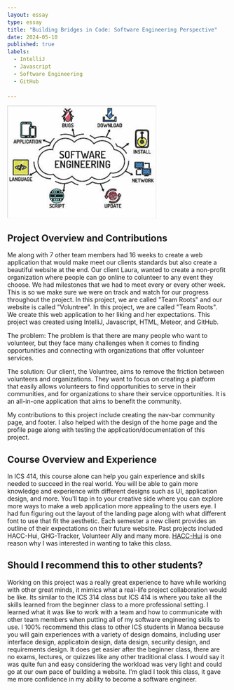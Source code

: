 ```yaml
---
layout: essay
type: essay
title: "Building Bridges in Code: Software Engineering Perspective"
date: 2024-05-10
published: true
labels:
  - IntelliJ
  - Javascript
  - Software Engineering
  - GitHub

---
```


<img width="340px" class="rounded float-start pe-4" src="../img/SFTWE.png" alt="">

## Project Overview and Contributions
Me along with 7 other team members had 16 weeks to create a web application that would make meet our clients standards but also create a beautiful website at the end. Our client Laura, wanted to create a non-profit organization where people can go online to colunteer to any event they choose. We had milestones that we had to meet every or every other week. This is so we make sure we were on track and watch for our progress throughout the project. In this project, we are called "Team Roots" and our website is called "Voluntree". In this project, we are called "Team Roots". We create this web application to her liking and her expectations. This project was created using IntelliJ, Javascript, HTML, Meteor, and GitHub.

The problem: The problem is that there are many people who want to volunteer, but they face many challenges when it comes to finding opportunities and connecting with organizations that offer volunteer services.

The solution: Our client, the Voluntree, aims to remove the friction between volunteers and organizations. They want to focus on creating a platform that easily allows volunteers to find opportunities to serve in their communities, and for organizations to share their service opportunities. It is an all-in-one application that aims to benefit the community.

My contributions to this project include creating the nav-bar community page, and footer. I also helped with the design of the home page and the profile page along with testing the application/documentation of this project. 

## Course Overview and Experience
In ICS 414, this course alone can help you gain experience and skills needed to succeed in the real world. You will be able to gain more knowledge and experience with different designs such as UI, application design, and more. You'll tap in to your creative side where you can explore more ways to make a web application more appealing to the users eye. I had fun figuring out the layout of the landing page along with what different font to use that fit the aesthetic. Each semester a new client provides an outline of their expectations on their future website. Past projects included HACC-Hui, GHG-Tracker, Volunteer Ally and many more. [HACC-Hui](https://hacc-hui.github.io/docs/overview/motivation) is one reason why I was interested in wanting to take this class. 

## Should I recommend this to other students?

Working on this project was a really great experience to have while working with other great minds, it mimics what a real-life project collaboration would be like. Its similar to the ICS 314 class but ICS 414 is where you take all the skills learned from the beginner class to a more professional setting. I learned what it was like to work with a team and how to communicate with other team members when putting all of my software engineering skills to use. I 100% recommend this class to other ICS students in Manoa because you will gain experiences with a variety of design domains, including user interface design, applicatoin design, data design, security design, and requirements design. It does get easier after the beginner class, there are no exams, lectures, or quizzes like any other traditional class. I would say it was quite fun and easy considering the workload was very light and could go at our own pace of building a website. I'm glad I took this class, it gave me more confidence in my ability to become a software engineer. 


